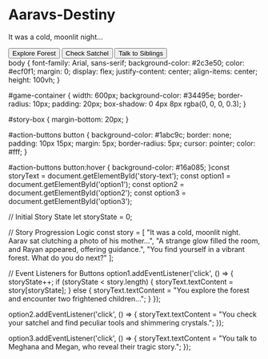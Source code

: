# Aaravs-Destiny
<!DOCTYPE html>
<html lang="en">
<head>
    <meta charset="UTF-8">
    <meta name="viewport" content="width=device-width, initial-scale=1.0">
    <title>Aarav's Destiny</title>
    <link rel="stylesheet" href="style.css">
</head>
<body>
    <div id="game-container">
        <div id="story-box">
            <p id="story-text">It was a cold, moonlit night...</p>
        </div>
        <div id="action-buttons">
            <button id="option1">Explore Forest</button>
            <button id="option2">Check Satchel</button>
            <button id="option3">Talk to Siblings</button>
        </div>
    </div>
    <script src="script.js"></script>
</body>
</html>body {
    font-family: Arial, sans-serif;
    background-color: #2c3e50;
    color: #ecf0f1;
    margin: 0;
    display: flex;
    justify-content: center;
    align-items: center;
    height: 100vh;
}

#game-container {
    width: 600px;
    background-color: #34495e;
    border-radius: 10px;
    padding: 20px;
    box-shadow: 0 4px 8px rgba(0, 0, 0, 0.3);
}

#story-box {
    margin-bottom: 20px;
}

#action-buttons button {
    background-color: #1abc9c;
    border: none;
    padding: 10px 15px;
    margin: 5px;
    border-radius: 5px;
    cursor: pointer;
    color: #fff;
}

#action-buttons button:hover {
    background-color: #16a085;
}const storyText = document.getElementById('story-text');
const option1 = document.getElementById('option1');
const option2 = document.getElementById('option2');
const option3 = document.getElementById('option3');

// Initial Story State
let storyState = 0;

// Story Progression Logic
const story = [
    "It was a cold, moonlit night. Aarav sat clutching a photo of his mother...",
    "A strange glow filled the room, and Rayan appeared, offering guidance.",
    "You find yourself in a vibrant forest. What do you do next?"
];

// Event Listeners for Buttons
option1.addEventListener('click', () => {
    storyState++;
    if (storyState < story.length) {
        storyText.textContent = story[storyState];
    } else {
        storyText.textContent = "You explore the forest and encounter two frightened children...";
    }
});

option2.addEventListener('click', () => {
    storyText.textContent = "You check your satchel and find peculiar tools and shimmering crystals.";
});

option3.addEventListener('click', () => {
    storyText.textContent = "You talk to Meghana and Megan, who reveal their tragic story.";
});
